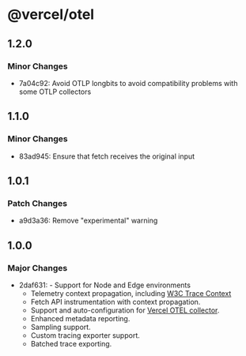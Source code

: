 # @vercel/otel

## 1.2.0

### Minor Changes

- 7a04c92: Avoid OTLP longbits to avoid compatibility problems with some OTLP collectors

## 1.1.0

### Minor Changes

- 83ad945: Ensure that fetch receives the original input

## 1.0.1

### Patch Changes

- a9d3a36: Remove "experimental" warning

## 1.0.0

### Major Changes

- 2daf631: - Support for Node and Edge environments
  - Telemetry context propagation, including [W3C Trace Context](https://www.w3.org/TR/trace-context/)
  - Fetch API instrumentation with context propagation.
  - Support and auto-configuration for [Vercel OTEL collector](https://vercel.com/docs/observability/otel-overview/quickstart).
  - Enhanced metadata reporting.
  - Sampling support.
  - Custom tracing exporter support.
  - Batched trace exporting.
